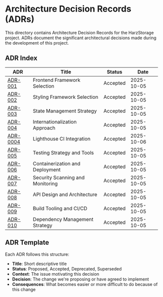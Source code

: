 # Architecture Decision Records (ADRs)

This directory contains Architecture Decision Records for the HarzStorage project. ADRs document the significant architectural decisions made during the development of this project.

## ADR Index

| ADR | Title | Status | Date |
|-----|-------|--------|------|
| [ADR-001](001-frontend-framework.md) | Frontend Framework Selection | Accepted | 2025-10-05 |
| [ADR-002](002-styling-framework.md) | Styling Framework Selection | Accepted | 2025-10-05 |
| [ADR-003](003-state-management.md) | State Management Strategy | Accepted | 2025-10-05 |
| [ADR-004](004-internationalization.md) | Internationalization Approach | Accepted | 2025-10-05 |
| [ADR-0004](0004-lighthouse-ci-integration.md) | Lighthouse CI Integration | Accepted | 2025-10-06 |
| [ADR-005](005-testing-strategy.md) | Testing Strategy and Tools | Accepted | 2025-10-05 |
| [ADR-006](006-containerization.md) | Containerization and Deployment | Accepted | 2025-10-05 |
| [ADR-007](007-security-scanning.md) | Security Scanning and Monitoring | Accepted | 2025-10-05 |
| [ADR-008](008-api-design.md) | API Design and Architecture | Accepted | 2025-10-05 |
| [ADR-009](009-build-tooling.md) | Build Tooling and CI/CD | Accepted | 2025-10-05 |
| [ADR-010](010-dependency-management.md) | Dependency Management Strategy | Accepted | 2025-10-05 |

## ADR Template

Each ADR follows this structure:
- **Title**: Short descriptive title
- **Status**: Proposed, Accepted, Deprecated, Superseded
- **Context**: The issue motivating this decision
- **Decision**: The change we're proposing or have agreed to implement
- **Consequences**: What becomes easier or more difficult to do because of this change
